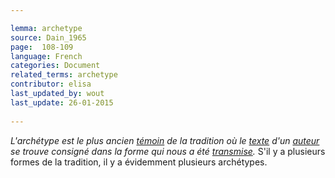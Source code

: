 ```yaml
---

lemma: archetype
source: Dain_1965
page:  108-109 
language: French
categories: Document
related_terms: archetype
contributor: elisa
last_updated_by: wout
last_update: 26-01-2015
        
---
```


_L'archétype est le plus ancien [témoin](witness.html) de la tradition où le [texte](text.html) d'un [auteur](author.html) se trouve consigné dans la forme qui nous a été [transmise](textualTransmission.html)._ S'il y a plusieurs formes de la tradition, il y a évidemment plusieurs archétypes.

